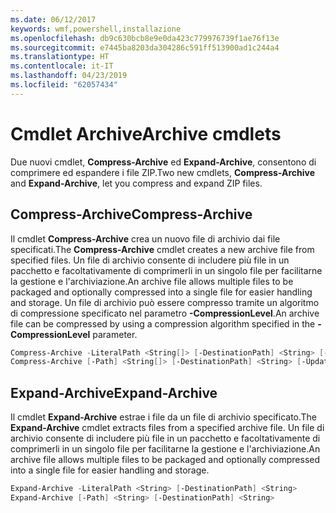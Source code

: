 ```yaml
---
ms.date: 06/12/2017
keywords: wmf,powershell,installazione
ms.openlocfilehash: db9c630bcb8e9e0da423c779976739f1ae76f13e
ms.sourcegitcommit: e7445ba8203da304286c591ff513900ad1c244a4
ms.translationtype: HT
ms.contentlocale: it-IT
ms.lasthandoff: 04/23/2019
ms.locfileid: "62057434"
---
```

# <a name="archive-cmdlets"></a><span data-ttu-id="e3450-102">Cmdlet Archive</span><span class="sxs-lookup"><span data-stu-id="e3450-102">Archive cmdlets</span></span>

<span data-ttu-id="e3450-103">Due nuovi cmdlet, **Compress-Archive** ed **Expand-Archive**, consentono di comprimere ed espandere i file ZIP.</span><span class="sxs-lookup"><span data-stu-id="e3450-103">Two new cmdlets, **Compress-Archive** and **Expand-Archive**, let you compress and expand ZIP files.</span></span>

## <a name="compress-archive"></a><span data-ttu-id="e3450-104">Compress-Archive</span><span class="sxs-lookup"><span data-stu-id="e3450-104">Compress-Archive</span></span>
<span data-ttu-id="e3450-105">Il cmdlet **Compress-Archive** crea un nuovo file di archivio dai file specificati.</span><span class="sxs-lookup"><span data-stu-id="e3450-105">The **Compress-Archive** cmdlet creates a new archive file from specified files.</span></span> <span data-ttu-id="e3450-106">Un file di archivio consente di includere più file in un pacchetto e facoltativamente di comprimerli in un singolo file per facilitarne la gestione e l'archiviazione.</span><span class="sxs-lookup"><span data-stu-id="e3450-106">An archive file allows multiple files to be packaged and optionally compressed into a single file for easier handling and storage.</span></span> <span data-ttu-id="e3450-107">Un file di archivio può essere compresso tramite un algoritmo di compressione specificato nel parametro **-CompressionLevel**.</span><span class="sxs-lookup"><span data-stu-id="e3450-107">An archive file can be compressed by using a compression algorithm specified in the **-CompressionLevel** parameter.</span></span>
```powershell
Compress-Archive -LiteralPath <String[]> [-DestinationPath] <String> [-Update] [-CompressionLevel <Microsoft.PowerShell.Commands.CompressionLevel>]
Compress-Archive [-Path] <String[]> [-DestinationPath] <String> [-Update] [-CompressionLevel <Microsoft.PowerShell.Commands.CompressionLevel>]
```

## <a name="expand-archive"></a><span data-ttu-id="e3450-108">Expand-Archive</span><span class="sxs-lookup"><span data-stu-id="e3450-108">Expand-Archive</span></span>
<span data-ttu-id="e3450-109">Il cmdlet **Expand-Archive** estrae i file da un file di archivio specificato.</span><span class="sxs-lookup"><span data-stu-id="e3450-109">The **Expand-Archive** cmdlet extracts files from a specified archive file.</span></span> <span data-ttu-id="e3450-110">Un file di archivio consente di includere più file in un pacchetto e facoltativamente di comprimerli in un singolo file per facilitarne la gestione e l'archiviazione.</span><span class="sxs-lookup"><span data-stu-id="e3450-110">An archive file allows multiple files to be packaged and optionally compressed into a single file for easier handling and storage.</span></span>
```powershell
Expand-Archive -LiteralPath <String> [-DestinationPath] <String>
Expand-Archive [-Path] <String> [-DestinationPath] <String>
```
